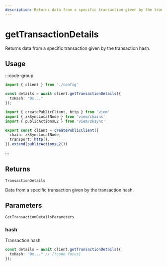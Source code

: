 ```yaml
---
description: Returns data from a specific transaction given by the transaction hash.
---
```


# getTransactionDetails

Returns data from a specific transaction given by the transaction hash.

## Usage

:::code-group

```ts [example.ts]
import { client } from './config'

const details = await client.getTransactionDetails({
  txHash: "0x..."
});
```

```ts [config.ts]
import { createPublicClient, http } from 'viem'
import { zkSyncLocalNode } from 'viem/chains'
import { publicActionsL2 } from 'viem/zksync'

export const client = createPublicClient({
  chain: zkSyncLocalNode,
  transport: http(),
}).extend(publicActionsL2())
```
:::

## Returns 

`TransactionDetails`

Data from a specific transaction given by the transaction hash.

## Parameters

`GetTransactionDetailsParameters`

### hash

Transaction hash

```ts
const details = await client.getTransactionDetails({
  txHash: "0x..." // [!code focus]
});
```
